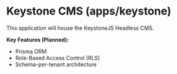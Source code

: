 # Keystone CMS (apps/keystone)

This application will house the KeystoneJS Headless CMS.

**Key Features (Planned):**
- Prisma ORM
- Role-Based Access Control (RLS)
- Schema-per-tenant architecture
